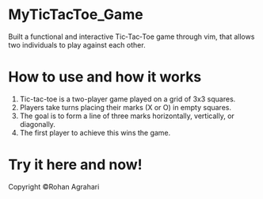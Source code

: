 # MyTicTacToe_Game
Built a functional and interactive Tic‐Tac‐Toe game through vim, that allows two individuals to play against each other.
# How to use and how it works
1. Tic-tac-toe is a two-player game played on a grid of 3x3 squares. 
2. Players take turns placing their marks (X or O) in empty squares. 
3. The goal is to form a line of three marks horizontally, vertically, or diagonally. 
4. The first player to achieve this wins the game.
# Try it here and now!
Copyright ©Rohan Agrahari

